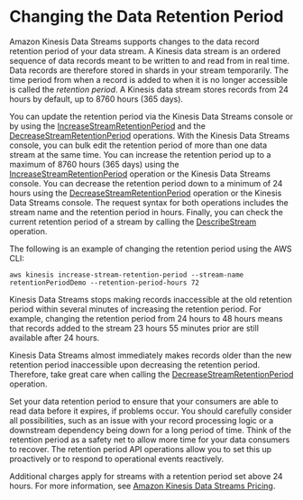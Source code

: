 # Changing the Data Retention Period<a name="kinesis-extended-retention"></a>

Amazon Kinesis Data Streams supports changes to the data record retention period of your data stream\. A Kinesis data stream is an ordered sequence of data records meant to be written to and read from in real time\. Data records are therefore stored in shards in your stream temporarily\. The time period from when a record is added to when it is no longer accessible is called the *retention period*\. A Kinesis data stream stores records from 24 hours by default, up to 8760 hours \(365 days\)\. 

You can update the retention period via the Kinesis Data Streams console or by using the [IncreaseStreamRetentionPeriod](https://docs.aws.amazon.com/kinesis/latest/APIReference/API_IncreaseStreamRetentionPeriod.html) and the [DecreaseStreamRetentionPeriod](https://docs.aws.amazon.com/kinesis/latest/APIReference/API_DecreaseStreamRetentionPeriod.html) operations\. With the Kinesis Data Streams console, you can bulk edit the retention period of more than one data stream at the same time\. You can increase the retention period up to a maximum of 8760 hours \(365 days\) using the [IncreaseStreamRetentionPeriod](https://docs.aws.amazon.com/kinesis/latest/APIReference/API_IncreaseStreamRetentionPeriod.html) operation or the Kinesis Data Streams console\. You can decrease the retention period down to a minimum of 24 hours using the [DecreaseStreamRetentionPeriod](https://docs.aws.amazon.com/kinesis/latest/APIReference/API_DecreaseStreamRetentionPeriod.html) operation or the Kinesis Data Streams console\. The request syntax for both operations includes the stream name and the retention period in hours\. Finally, you can check the current retention period of a stream by calling the [DescribeStream](https://docs.aws.amazon.com/kinesis/latest/APIReference/API_DescribeStream.html) operation\.

The following is an example of changing the retention period using the AWS CLI:

```
aws kinesis increase-stream-retention-period --stream-name retentionPeriodDemo --retention-period-hours 72
```

Kinesis Data Streams stops making records inaccessible at the old retention period within several minutes of increasing the retention period\. For example, changing the retention period from 24 hours to 48 hours means that records added to the stream 23 hours 55 minutes prior are still available after 24 hours\.

Kinesis Data Streams almost immediately makes records older than the new retention period inaccessible upon decreasing the retention period\. Therefore, take great care when calling the [DecreaseStreamRetentionPeriod](https://docs.aws.amazon.com/kinesis/latest/APIReference/API_DecreaseStreamRetentionPeriod.html) operation\.

Set your data retention period to ensure that your consumers are able to read data before it expires, if problems occur\. You should carefully consider all possibilities, such as an issue with your record processing logic or a downstream dependency being down for a long period of time\. Think of the retention period as a safety net to allow more time for your data consumers to recover\. The retention period API operations allow you to set this up proactively or to respond to operational events reactively\.

 Additional charges apply for streams with a retention period set above 24 hours\. For more information, see [Amazon Kinesis Data Streams Pricing](https://aws.amazon.com/kinesis/data-streams/pricing/)\.